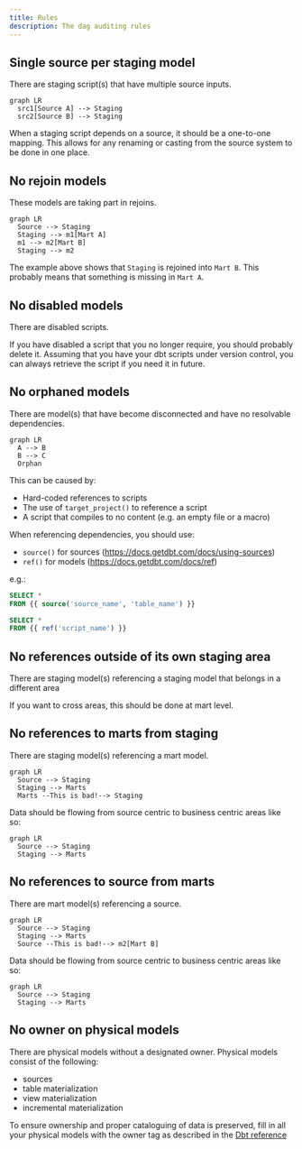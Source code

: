 ```yaml
---
title: Rules
description: The dag auditing rules
---
```

## Single source per staging model

There are staging script(s) that have multiple source inputs.

```mermaid
graph LR
  src1[Source A] --> Staging
  src2[Source B] --> Staging
```

When a staging script depends on a source, it should be a one-to-one mapping. This allows for any renaming or casting from the source system to be done in one place.

## No rejoin models

These models are taking part in rejoins.

```mermaid
graph LR
  Source --> Staging
  Staging --> m1[Mart A]
  m1 --> m2[Mart B]
  Staging --> m2
```

The example above shows that `Staging` is rejoined into `Mart B`. This probably means that something is missing in `Mart A`.

## No disabled models

There are disabled scripts.

If you have disabled a script that you no longer require, you should probably delete it.
Assuming that you have your dbt scripts under version control, you can always retrieve the script if you need it in future.

## No orphaned models

There are model(s) that have become disconnected and have no resolvable dependencies.

```mermaid
graph LR
  A --> B
  B --> C
  Orphan
```

This can be caused by:

- Hard-coded references to scripts
- The use of `target_project()` to reference a script
- A script that compiles to no content (e.g. an empty file or a macro)

When referencing dependencies, you should use:

- `source()` for sources (https://docs.getdbt.com/docs/using-sources)
- `ref()` for models (https://docs.getdbt.com/docs/ref)

e.g.:

```sql
SELECT *
FROM {{ source('source_name', 'table_name') }}

SELECT *
FROM {{ ref('script_name') }}
```

## No references outside of its own staging area

There are staging model(s) referencing a staging model that belongs in a different area

If you want to cross areas, this should be done at mart level.

## No references to marts from staging

There are staging model(s) referencing a mart model.

```mermaid
graph LR
  Source --> Staging
  Staging --> Marts
  Marts --This is bad!--> Staging
```

Data should be flowing from source centric to business centric areas like so:

```mermaid
graph LR
  Source --> Staging
  Staging --> Marts
```

## No references to source from marts

There are mart model(s) referencing a source. 

```mermaid
graph LR
  Source --> Staging
  Staging --> Marts
  Source --This is bad!--> m2[Mart B]
```

Data should be flowing from source centric to business centric areas like so:

```mermaid
graph LR
  Source --> Staging
  Staging --> Marts
```

## No owner on physical models

There are physical models without a designated owner. Physical models consist of the following:
- sources
- table materialization
- view materialization
- incremental materialization

To ensure ownership and proper cataloguing of data is preserved, fill in all your physical models with the owner tag as described in the [Dbt reference](https://docs.getdbt.com/reference/resource-properties/meta/#designate-a-model-owner)
